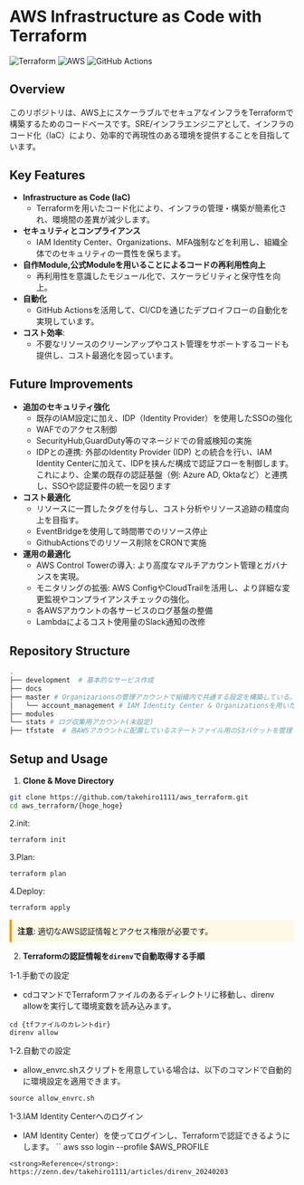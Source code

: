 # AWS Infrastructure as Code with Terraform
![Terraform](https://img.shields.io/badge/Terraform-v1.0+-623ce4?logo=terraform&logoColor=white)
![AWS](https://img.shields.io/badge/AWS-Ready-FF9900?logo=amazonaws&logoColor=white)
![GitHub Actions](https://img.shields.io/badge/GitHub_Actions-Enabled-2088FF?logo=github-actions&logoColor=white)


## Overview

このリポジトリは、AWS上にスケーラブルでセキュアなインフラをTerraformで構築するためのコードベースです。SRE/インフラエンジニアとして、インフラのコード化（IaC）により、効率的で再現性のある環境を提供することを目指しています。

## Key Features

- **Infrastructure as Code (IaC)**
  - Terraformを用いたコード化により、インフラの管理・構築が簡素化され、環境間の差異が減少します。
- **セキュリティとコンプライアンス**
  - IAM Identity Center、Organizations、MFA強制などを利用し、組織全体でのセキュリティの一貫性を保ちます。
- **自作Module,公式Moduleを用いることによるコードの再利用性向上** 
  - 再利用性を意識したモジュール化で、スケーラビリティと保守性を向上。
- **自動化**
  - GitHub Actionsを活用して、CI/CDを通じたデプロイフローの自動化を実現しています。
- **コスト効率**:
  - 不要なリソースのクリーンアップやコスト管理をサポートするコードも提供し、コスト最適化を図っています。

## Future Improvements

- **追加のセキュリティ強化** 
  - 既存のIAM設定に加え、IDP（Identity Provider）を使用したSSOの強化
  - WAFでのアクセス制御
  - SecurityHub,GuardDuty等のマネージドでの脅威検知の実施
  - IDPとの連携: 外部のIdentity Provider (IDP) との統合を行い、IAM Identity Centerに加えて、IDPを挟んだ構成で認証フローを制御します。これにより、企業の既存の認証基盤（例: Azure AD, Oktaなど）と連携し、SSOや認証要件の統一を図ります
- **コスト最適化**
  - リソースに一貫したタグを付与し、コスト分析やリソース追跡の精度向上を目指す。
  - EventBridgeを使用して時間帯でのリソース停止
  - GithubActionsでのリソース削除をCRONで実施
- **運用の最適化**
  - AWS Control Towerの導入: より高度なマルチアカウント管理とガバナンスを実現。
  - モニタリングの拡張: AWS ConfigやCloudTrailを活用し、より詳細な変更監視やコンプライアンスチェックの強化。
  - 各AWSアカウントの各サービスのログ基盤の整備
  - Lambdaによるコスト使用量のSlack通知の改修

## Repository Structure
```zsh
.
├── development  # 基本的なサービス作成
├── docs 
├── master # Organizarionsの管理アカウントで組織内で共通する設定を構築している。
│   └── account_management # IAM Identity Center & Organizationsを用いたアカウント管理の設定
├── modules
└── stats # ログ収集用アカウント(未設定)
├── tfstate  # 各AWSアカウントに配置しているステートファイル用のS3バケットを管理
```

## Setup and Usage
1. **Clone & Move Directory**
```zsh
git clone https://github.com/takehiro1111/aws_terraform.git
cd aws_terraform/{hoge_hoge}

```

2.init:
```zsh
terraform init

```

3.Plan:
```zsh
terraform plan
```


4.Deploy:
```zsh
terraform apply

```

<div style="padding: 10px; border-left: 4px solid #f39c12; background-color: #fef9e7;">
<strong>注意</strong>: 適切なAWS認証情報とアクセス権限が必要です。
</div>

2. **Terraformの認証情報を`direnv`で自動取得する手順**

1-1.手動での設定
  - cdコマンドでTerraformファイルのあるディレクトリに移動し、direnv allowを実行して環境変数を読み込みます。
```
cd {tfファイルのカレントdir}
direnv allow
```

1-2.自動での設定
  - allow_envrc.shスクリプトを用意している場合は、以下のコマンドで自動的に環境設定を適用できます。
```
source allow_envrc.sh
```

1-3.IAM Identity Centerへのログイン
  - IAM Identity Center）を使ってログインし、Terraformで認証できるようにします。
``
aws sso login --profile $AWS_PROFILE
```
<strong>Reference</strong>: https://zenn.dev/takehiro1111/articles/direnv_20240203
